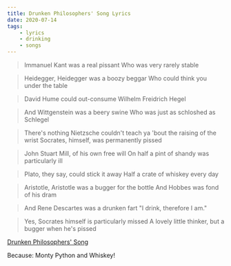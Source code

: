 ```yaml
---
title: Drunken Philosophers' Song Lyrics
date: 2020-07-14
tags:
    - lyrics
    - drinking
    - songs
---
```



> Immanuel Kant was a real pissant
> Who was very rarely stable

> Heidegger, Heidegger was a boozy beggar
> Who could think you under the table

> David Hume could out-consume
> Wilhelm Freidrich Hegel

> And Wittgenstein was a beery swine
> Who was just as schloshed as Schlegel

> There's nothing Nietzsche couldn't teach ya
> 'bout the raising of the wrist
> Socrates, himself, was permanently pissed

> John Stuart Mill, of his own free will
> On half a pint of shandy was particularly ill

> Plato, they say, could stick it away
> Half a crate of whiskey every day

> Aristotle, Aristotle was a bugger for the bottle
> And Hobbes was fond of his dram

> And Rene Descartes was a drunken fart
> "I drink, therefore I am."

> Yes, Socrates himself is particularly missed
> A lovely little thinker, but a bugger when he's pissed



[Drunken Philosophers' Song](https://www.youtube.com/watch?v=l9SqQNgDrgg)

Because: Monty Python and Whiskey!
